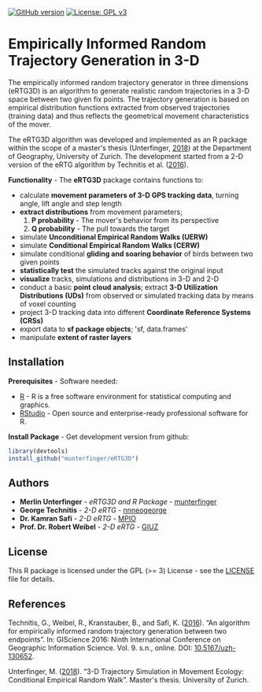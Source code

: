 [![GitHub version](https://badge.fury.io/gh/munterfinger%2FeRTG3D.svg)](https://badge.fury.io/gh/munterfinger%2FeRTG3D)
[![License: GPL v3](https://img.shields.io/badge/License-GPL%20v3-blue.svg)](https://www.gnu.org/licenses/gpl-3.0)
# Empirically Informed Random Trajectory Generation in 3-D

The empirically informed random trajectory generator in three dimensions (eRTG3D)
is an algorithm to generate realistic random trajectories in a 3-D space
between two given fix points. The trajectory generation is based on
empirical distribution functions extracted from observed trajectories (training data)
and thus reflects the geometrical movement characteristics of the mover.

The eRTG3D algorithm was developed and implemented as an R package within the scope of a master's thesis (Unterfinger, [2018](https://www.geo.uzh.ch/dam/jcr:6194e41e-055c-4635-9807-53c5a54a3be7/MasterThesis_Unterfinger_2018.pdf)) at the Department of Geography, University of Zurich. The development started from a 2-D version of the eRTG algorithm by Technitis et al. ([2016](https://doi.org/10.5167/uzh-130652)).

**Functionality** - The **eRTG3D** package contains functions to:

* calculate **movement parameters of 3-D GPS tracking data**, turning angle, lift angle and step length
* **extract distributions** from movement parameters;
    1. **P probability** - The mover's behavior from its perspective
    2. **Q probability** - The pull towards the target
* simulate **Unconditional Empirical Random Walks (UERW)**
* simulate **Conditional Empirical Random Walks (CERW)**
* simulate conditional **gliding and soaring behavior** of birds between two given points
* **statistically test** the simulated tracks against the original input
* **visualize** tracks, simulations and distributions in 3-D and 2-D
* conduct a basic **point cloud analysis**; extract **3-D Utilization Distributions (UDs)** from observed or simulated tracking data by means of voxel counting
* project 3-D tracking data into different **Coordinate Reference Systems (CRSs)**
* export data to **sf package objects**; 'sf, data.frames'
* manipulate **extent of raster layers**

## Installation
**Prerequisites** - Software needed:

* [R](https://www.r-project.org/) - R is a free software environment for statistical computing and graphics.
* [RStudio](https://www.rstudio.com/) - Open source and enterprise-ready professional software for R.

**Install Package** - Get development version from github:

```r
library(devtools)
install_github("munterfinger/eRTG3D")
```

## Authors

* **Merlin Unterfinger** - *eRTG3D and R Package* - [munterfinger](http://www.munterfinger.ch)
* **George Technitis** - *2-D eRTG* - [nnneogeorge](https://github.com/nnneogeorge)
* **Dr. Kamran Safi** - *2-D eRTG* - [MPIO](https://www.orn.mpg.de/person/26381/2168)
* **Prof. Dr. Robert Weibel** - *2-D eRTG* - [GIUZ](https://www.geo.uzh.ch/en/studying/spez_master/msc_spez_giscience/People/weibel.html)

## License

This R package is licensed under the GPL (>= 3) License - see the [LICENSE](LICENSE) file for details.

## References

Technitis, G., Weibel, R., Kranstauber, B., and Safi, K. ([2016](https://doi.org/10.5167/uzh-130652)). “An algorithm for empirically informed random trajectory generation between two endpoints”. In: GIScience 2016: Ninth International Conference on Geographic Information Science. Vol. 9. s.n., online. DOI: [10.5167/uzh-130652](https://doi.org/10.5167/uzh-130652).

Unterfinger, M. ([2018](https://www.geo.uzh.ch/dam/jcr:6194e41e-055c-4635-9807-53c5a54a3be7/MasterThesis_Unterfinger_2018.pdf)). “3-D Trajectory Simulation in Movement Ecology: Conditional Empirical Random Walk”. Master's thesis. University of Zurich.
